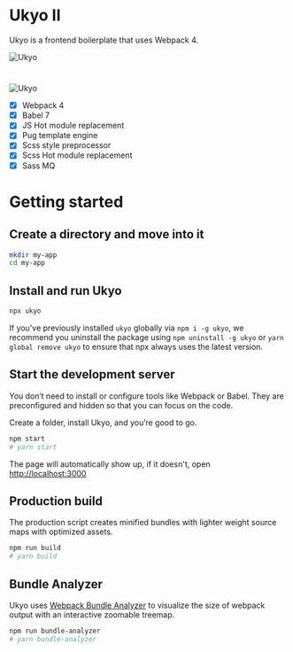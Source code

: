 # Ukyo II

Ukyo is a frontend boilerplate that uses Webpack 4.

![Ukyo](https://ik.imagekit.io/iofccegorv/ukyo_HS1F8zpoD.jpg)

#

![Ukyo](https://preview.ibb.co/mDpt1e/ukyo_tools.jpg)

- [x] Webpack 4
- [x] Babel 7
- [x] JS Hot module replacement
- [x] Pug template engine
- [x] Scss style preprocessor
- [x] Scss Hot module replacement
- [x] Sass MQ

# Getting started

## Create a directory and move into it

```bash
mkdir my-app
cd my-app
```

## Install and run Ukyo

```bash
npx ukyo
```

If you've previously installed `ukyo` globally via `npm i -g ukyo`, we recommend you uninstall the package using `npm uninstall -g ukyo` or `yarn global remove ukyo` to ensure that npx always uses the latest version.

## Start the development server

You don’t need to install or configure tools like Webpack or Babel.
They are preconfigured and hidden so that you can focus on the code.

Create a folder, install Ukyo, and you’re good to go.

```bash
npm start
# yarn start
```

The page will automatically show up, if it doesn't, open [http://localhost:3000](http://localhost:3000)

## Production build

The production script creates minified bundles with lighter weight source maps with optimized assets.

```bash
npm run build
# yarn build
```

## Bundle Analyzer

Ukyo uses [Webpack Bundle Analyzer](https://github.com/webpack-contrib/webpack-bundle-analyzer) to visualize the size of webpack output with an interactive zoomable treemap.

```bash
npm run bundle-analyzer
# yarn bundle-analyzer
```
